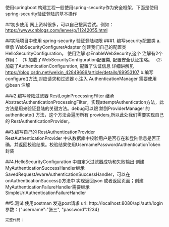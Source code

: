 使用springboot 构建工程一般使用spring-security作为安全框架，下面是使用spring-security验证登陆的基本操作

##初步使用
    网上资料很多，可以自己搜索尝试。例如：https://www.cnblogs.com/lenve/p/11242055.html
    
##实际项目中使用 spring-security 验证登陆权限
###1. 编写security配置类
       a.继承 WebSecurityConfigurerAdapter 创建我们自己的配置类 HelloSecurityConfiguration。 使用注解 @EnableWebSecurity,这个
       注解有2个作用： 
       （1: 加载了WebSecurityConfiguration配置类, 配置安全认证策略。
       （2: 加载了AuthenticationConfiguration, 配置了认证信息
       详细讲解见 https://blog.csdn.net/weixin_42849689/article/details/89953107
       b.编写configure()方法,对应请求和过滤器
       c.注入 AuthenticationManager 需要使用@bean 注解
       
###2.编写登陆过滤器 RestLoginProcessingFilter 
     继承AbstractAuthenticationProcessingFilter，实现attemptAuthentication方法，此方法是用来验证登陆的关键方法。debug可以跟
     踪到ProviderManager 的authenticate() 方法，这个方法会遍历所有 providers,所以此处我们需要实现自己的 RestAuthenticationProvider。
    
##3.编写自己的 RestAuthenticationProvider   
     RestAuthenticationProvider 中从数据库中校验用户是否存在和登陆信息是否正确，并返回校验结果。校验结果使用UsernamePasswordAuthenticationToken封装
     
##4.HelloSecurityConfiguration 中自定义过滤器成功和失败输出 
     创建 MyAuthenticationSuccessHandler继承 SavedRequestAwareAuthenticationSuccessHandler，可以在onAuthenticationSuccess()方法中 
     实现返回json 或者返回页面；创建MyAuthenticationFailureHandler需要继承SimpleUrlAuthenticationFailureHandler
     
##5.测试 
    使用postman 发送post请求  url: http://localhost:8080/api/auth/login   参数：{"username":"张三",	"password":1234}  
    
    完整代码：  